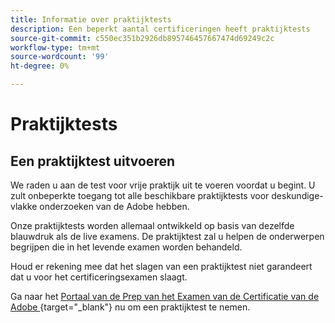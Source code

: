 ```yaml
---
title: Informatie over praktijktests
description: Een beperkt aantal certificeringen heeft praktijktests
source-git-commit: c550ec351b2926db895746457667474d69249c2c
workflow-type: tm+mt
source-wordcount: '99'
ht-degree: 0%

---
```



# Praktijktests

## Een praktijktest uitvoeren

We raden u aan de test voor vrije praktijk uit te voeren voordat u begint. U zult onbeperkte toegang tot alle beschikbare praktijktests voor deskundige-vlakke onderzoeken van de Adobe hebben.

Onze praktijktests worden allemaal ontwikkeld op basis van dezelfde blauwdruk als de live examens. De praktijktest zal u helpen de onderwerpen begrijpen die in het levende examen worden behandeld.

Houd er rekening mee dat het slagen van een praktijktest niet garandeert dat u voor het certificeringsexamen slaagt.

Ga naar het [ Portaal van de Prep van het Examen van de Certificatie van de Adobe ](https://www.certmetrics.com/adobe/candidate/gmetrix_sso.aspx) {target="_blank"} nu om een praktijktest te nemen.